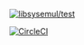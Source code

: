 [![libsysemul/test](https://travis-ci.org/LavaVPS/libsysemul.svg?branch=test)](https://travis-ci.org/LavaVPS/libsysemul.svg?branch=test)

[![CircleCI](https://circleci.com/gh/LavaVPS/libsysemul/tree/test3.svg?style=svg)](https://circleci.com/gh/LavaVPS/libsysemul/tree/test3)
